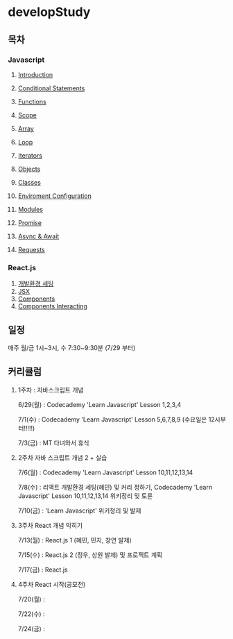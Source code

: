 # developStudy

## 목차

### Javascript

1. [Introduction](https://github.com/hyemmie/developStudy/blob/master/Javascript/Javascript-01:-Introduction.md)

2. [Conditional Statements](https://github.com/hyemmie/developStudy/blob/master/Javascript/Javascript-02:-Conditional-Statements.md)
3. [Functions](https://github.com/hyemmie/developStudy/blob/master/Javascript/Javascript-03:-Functions.md)
4. [Scope](https://github.com/hyemmie/developStudy/blob/master/Javascript/Javascript-04:-Scope.md)
5. [Array](https://github.com/hyemmie/developStudy/blob/master/Javascript/Javascript-05:-Array.md)
6. [Loop](https://github.com/hyemmie/developStudy/blob/master/Javascript/Javascript-06:-Loop.md)
7. [Iterators](https://github.com/hyemmie/developStudy/blob/master/Javascript/Javascript-07:-Iterators.md)
8. [Objects](https://github.com/hyemmie/developStudy/blob/master/Javascript/Javascript-08:-Objects.md)
9. [Classes](https://github.com/hyemmie/developStudy/blob/master/Javascript/Javascript-09:-Classes.md)
10. [Enviroment Configuration](https://github.com/hyemmie/developStudy/blob/master/Javascript/Javascript-10:-Enviroment-Configuration.md)
11. [Modules](https://github.com/hyemmie/developStudy/blob/master/Javascript/Javascript-11:-Modules.md)
12. [Promise](https://github.com/hyemmie/developStudy/blob/master/Javascript/Javascript-12:-Promise.md)
13. [Async & Await](https://github.com/hyemmie/developStudy/blob/master/Javascript/Javascript-13:-Async-&-Await.md)
14. [Requests](https://github.com/hyemmie/developStudy/blob/master/Javascript/JavaScript-14:-Requests.md)

### React.js

1. [개발환경 세팅](https://github.com/hyemmie/developStudy/blob/master/React.js/React-00-:개발환경-세팅.md)
2. [JSX](https://github.com/hyemmie/developStudy/blob/master/React.js/React-01.1:-JSX.md)
3. [Components](https://github.com/hyemmie/developStudy/blob/master/React.js/React-01.2:-Components.md)
4. [Components Interacting](https://github.com/hyemmie/developStudy/blob/master/React.js/React-01.3:-Components-Interacting.md)

## 일정

매주 월/금 1시~3시, 수 7:30~9:30분 (7/29 부터)

## 커리큘럼

1. 1주차 : 자바스크립트 개념

   6/29(월) : Codecademy 'Learn Javascript' Lesson 1,2,3,4

   7/1(수) : Codecademy 'Learn Javascript' Lesson 5,6,7,8,9 (수요일은 12시부터!!!!!)

   7/3(금) : MT 다녀와서 휴식

2) 2주차 자바 스크립트 개념 2 + 실습

   7/6(월) : Codecademy 'Learn Javascript' Lesson 10,11,12,13,14

   7/8(수) : 리액트 개발환경 세팅(혜민) 및 커리 정하기, Codecademy 'Learn Javascript' Lesson 10,11,12,13,14 위키정리 및 토론

   7/10(금) : 'Learn Javascript' 위키정리 및 발제

3. 3주차 React 개념 익히기

   7/13(월) : React.js 1 (혜민, 민지, 창연 발제)

   7/15(수) : React.js 2 (정우, 상원 발제) 및 프로젝트 계획

   7/17(금) : React.js 

4) 4주차 React 시작(공모전)

   7/20(월) :

   7/22(수) :

   7/24(금) :
